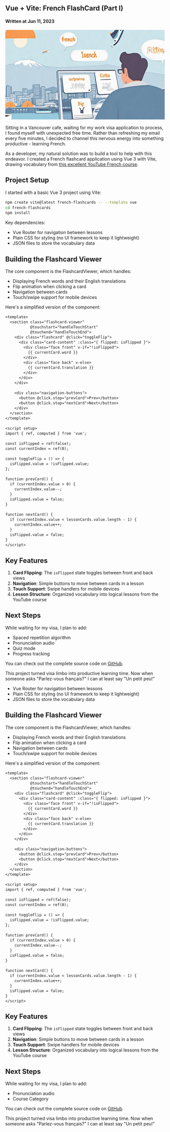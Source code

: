 ## Vue + Vite: French FlashCard (Part I)

#### Written at Jun 11, 2023

![Vue + Vite: French FlashCard (Part I) Cover Photo](./images/french_flashcard.png)

Sitting in a Vancouver cafe, waiting for my work visa application to process, I found myself with unexpected free time. Rather than refreshing my email every five minutes, I decided to channel this nervous energy into something productive - learning French. 

As a developer, my natural solution was to build a tool to help with this endeavor. I created a French flashcard application using Vue 3 with Vite, drawing vocabulary from [this excellent YouTube French course](https://www.youtube.com/watch?v=hoxNH9idBYA&t=354s).

## Project Setup

I started with a basic Vue 3 project using Vite:

```bash
npm create vite@latest french-flashcards -- --template vue
cd french-flashcards
npm install
```

Key dependencies:
- Vue Router for navigation between lessons
- Plain CSS for styling (no UI framework to keep it lightweight)
- JSON files to store the vocabulary data

## Building the Flashcard Viewer

The core component is the FlashcardViewer, which handles:
- Displaying French words and their English translations
- Flip animation when clicking a card
- Navigation between cards
- Touch/swipe support for mobile devices

Here's a simplified version of the component:

```vue
<template>
  <section class="flashcard-viewer"
           @touchstart="handleTouchStart"
           @touchend="handleTouchEnd">
    <div class="flashcard" @click="toggleFlip">
      <div class="card-content" :class="{ flipped: isFlipped }">
        <div class="face front" v-if="!isFlipped">
          {{ currentCard.word }}
        </div>
        <div class="face back" v-else>
          {{ currentCard.translation }}
        </div>
      </div>
    </div>

    <div class="navigation-buttons">
      <button @click.stop="prevCard">Prev</button>
      <button @click.stop="nextCard">Next</button>
    </div>
  </section>
</template>

<script setup>
import { ref, computed } from 'vue';

const isFlipped = ref(false);
const currentIndex = ref(0);

const toggleFlip = () => {
  isFlipped.value = !isFlipped.value;
};

function prevCard() {
  if (currentIndex.value > 0) {
    currentIndex.value--;
  }
  isFlipped.value = false;
}

function nextCard() {
  if (currentIndex.value < lessonCards.value.length - 1) {
    currentIndex.value++;
  }
  isFlipped.value = false;
}
</script>
```

## Key Features

1. **Card Flipping**: The `isFlipped` state toggles between front and back views
2. **Navigation**: Simple buttons to move between cards in a lesson
3. **Touch Support**: Swipe handlers for mobile devices
4. **Lesson Structure**: Organized vocabulary into logical lessons from the YouTube course

## Next Steps

While waiting for my visa, I plan to add:
- Spaced repetition algorithm
- Pronunciation audio
- Quiz mode
- Progress tracking

You can check out the complete source code on [GitHub](https://github.com/yourusername/french-flashcards).

This project turned visa limbo into productive learning time. Now when someone asks "Parlez-vous français?" I can at least say "Un petit peu!"  
- Vue Router for navigation between lessons
- Plain CSS for styling (no UI framework to keep it lightweight)
- JSON files to store the vocabulary data

## Building the Flashcard Viewer

The core component is the FlashcardViewer, which handles:
- Displaying French words and their English translations
- Flip animation when clicking a card
- Navigation between cards
- Touch/swipe support for mobile devices

Here's a simplified version of the component:

```vue
<template>
  <section class="flashcard-viewer"
           @touchstart="handleTouchStart"
           @touchend="handleTouchEnd">
    <div class="flashcard" @click="toggleFlip">
      <div class="card-content" :class="{ flipped: isFlipped }">
        <div class="face front" v-if="!isFlipped">
          {{ currentCard.word }}
        </div>
        <div class="face back" v-else>
          {{ currentCard.translation }}
        </div>
      </div>
    </div>

    <div class="navigation-buttons">
      <button @click.stop="prevCard">Prev</button>
      <button @click.stop="nextCard">Next</button>
    </div>
  </section>
</template>

<script setup>
import { ref, computed } from 'vue';

const isFlipped = ref(false);
const currentIndex = ref(0);

const toggleFlip = () => {
  isFlipped.value = !isFlipped.value;
};

function prevCard() {
  if (currentIndex.value > 0) {
    currentIndex.value--;
  }
  isFlipped.value = false;
}

function nextCard() {
  if (currentIndex.value < lessonCards.value.length - 1) {
    currentIndex.value++;
  }
  isFlipped.value = false;
}
</script>
```

## Key Features

1. **Card Flipping**: The `isFlipped` state toggles between front and back views
2. **Navigation**: Simple buttons to move between cards in a lesson
3. **Touch Support**: Swipe handlers for mobile devices
4. **Lesson Structure**: Organized vocabulary into logical lessons from the YouTube course

## Next Steps

While waiting for my visa, I plan to add:
- Pronunciation audio
- Course Category

You can check out the complete source code on [GitHub](https://github.com/yushanwang9801/french_flashcards).

This project turned visa limbo into productive learning time. Now when someone asks "Parlez-vous français?" I can at least say "Un petit peu!"  